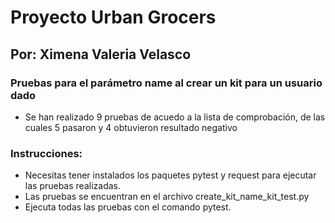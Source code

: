 # Proyecto Urban Grocers 
## Por: Ximena Valeria Velasco

### Pruebas para el parámetro name al crear un kit para un usuario dado 
- Se han realizado 9 pruebas de acuedo a la lista de comprobación, de las cuales 5 pasaron y 4 obtuvieron resultado negativo 

### Instrucciones: 
- Necesitas tener instalados los paquetes pytest y request para ejecutar las pruebas realizadas.
- Las pruebas se encuentran en el archivo create_kit_name_kit_test.py
- Ejecuta todas las pruebas con el comando pytest.